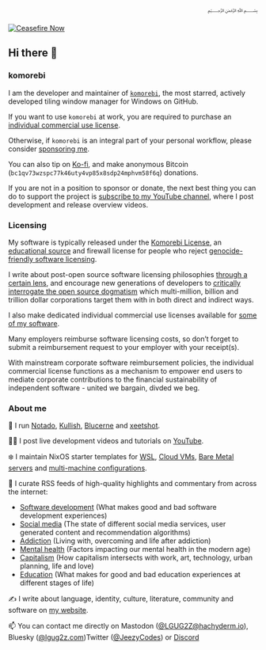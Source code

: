 <div dir="rtl">﷽</div>

[![Ceasefire Now](https://badge.techforpalestine.org/default)](https://techforpalestine.org/learn-more)

## Hi there 👋

### komorebi

I am the developer and maintainer of [`komorebi`](https://github.com/LGUG2Z/komorebi), the most starred, actively developed tiling window manager for Windows on GitHub.

If you want to use `komorebi` at work, you are required to purchase an [individual commercial use license](https://lgug2z.com/software/komorebi).

Otherwise, if `komorebi` is an integral part of your personal workflow, please consider [sponsoring me](https://github.com/sponsors/LGUG2Z).

You can also tip on [Ko-fi](https://ko-fi.com/lgug2z/), and make anonymous Bitcoin (`bc1qv73wzspc77k46uty4vp85x8sdp24mphvm58f6q`) donations.

If you are not in a position to sponsor or donate, the next best thing you can do to support the project is [subscribe to my YouTube channel](https://www.youtube.com/channel/UCeai3-do-9O4MNy9_xjO6mg?sub_confirmation=1), where I post development and release overview videos.

### Licensing

My software is typically released under the [Komorebi License](https://github.com/LGUG2Z/komorebi-license), an [educational source](https://lgug2z.com/articles/educational-source-software/) and firewall license for people who reject [genocide-friendly software licensing](https://opensource.org/faq#evil).

I write about post-open source software licensing philosophies [through a certain lens](https://lgug2z.com/articles/on-open-source-mythology/), and encourage new generations of developers to [critically interrogate the open source dogmatism](https://lgug2z.com/articles/on-evils-in-software-licensing/) which multi-million, billion and trillion dollar corporations target them with in both direct and indirect ways.

I also make dedicated individual commercial use licenses available for [some of my software](https://lgug2z.com/software).

Many employers reimburse software licensing costs, so don’t forget to submit a reimbursement request to your employer with your receipt(s).

With mainstream corporate software reimbursement policies, the individual commercial license functions as a mechanism to empower end users to mediate corporate contributions to the financial sustainability of independent software - united we bargain, divded we beg.

### About me

🔧 I run [Notado](https://notado.app), [Kullish](https://kulli.sh), [Blucerne](https://blucerne.app) and [xeetshot](https://xeetshot.lgug2z.com).

👩‍💻 I post live development videos and tutorials on [YouTube](https://www.youtube.com/channel/UCeai3-do-9O4MNy9_xjO6mg?sub_confirmation=1).

❄️ I maintain NixOS starter templates for [WSL](https://github.com/LGUG2Z/nixos-wsl-starter), [Cloud VMs](https://github.com/LGUG2Z/nixos-hetzner-cloud-starter), [Bare Metal servers](https://github.com/LGUG2Z/nixos-hetzner-robot-starter) and [multi-machine configurations](https://github.com/LGUG2Z/nixos-multi-machine-starter).

🔭 I curate RSS feeds of high-quality highlights and commentary from across the internet:
- [Software development](https://notado.app/feeds/jado/software-development) (What makes good and bad software development experiences)
- [Social media](https://notado.app/feeds/jado/social-media) (The state of different social media services, user generated content and recommendation algorithms)
- [Addiction](https://notado.app/feeds/jado/addiction) (Living with, overcoming and life after addiction)
- [Mental health](https://notado.app/feeds/jado/mental-health) (Factors impacting our mental health in the modern age)
- [Capitalism](https://notado.app/feeds/jado/capitalism) (How capitalism intersects with work, art, technology, urban planning, life and love)
- [Education](https://notado.app/feeds/jado/education) (What makes for good and bad education experiences at different stages of life)

✍️ I write about language, identity, culture, literature, community and software on [my website](https://LGUG2Z.com).

📫 You can contact me directly on Mastodon ([@LGUG2Z@hachyderm.io](https://hachyderm.io/@LGUG2Z)), Bluesky ([@lgug2z.com](https://bsky.app/profile/lgug2z.com))Twitter ([@JeezyCodes](https://twitter.com/JeezyCodes)) or [Discord](https://discord.gg/mGkn66PHkx)

<!--
**LGUG2Z/LGUG2Z** is a ✨ _special_ ✨ repository because its `README.md` (this file) appears on your GitHub profile.

Here are some ideas to get you started:

- 🔭 I’m currently working on ...
- 🌱 I’m currently learning ...
- 👯 I’m looking to collaborate on ...
- 🤔 I’m looking for help with ...
- 💬 Ask me about ...
- 📫 How to reach me: ...
- 😄 Pronouns: ...
- ⚡ Fun fact: ...
-->
